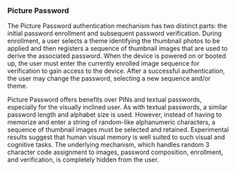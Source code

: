 ### Picture Password

The Picture Password authentication mechanism has two distinct parts: the initial password enrollment and subsequent password verification.  During enrollment, a user selects a theme identifying the thumbnail photos to be applied and then registers a sequence of thumbnail images that are used to derive the associated password.  When the device is powered on or booted up, the user must enter the currently enrolled image sequence for verification to gain access to the device.  After a successful authentication, the user may change the password, selecting a new sequence and/or theme.

Picture Password offers benefits over PINs and textual passwords, especially for the visually inclined user.  As with textual passwords, a similar password length and alphabet size is used. However, instead of having to memorize and enter a string of random-like alphanumeric 
characters, a sequence of thumbnail images must be selected and retained.  Experimental results suggest that human visual memory is well suited to such visual and cognitive tasks. The underlying mechanism, which handles random 3 character code assignment to images, password composition, enrollment, and verification, is completely hidden from the user. 